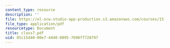 ```yaml
---
content_type: resource
description: ''
file: https://ol-ocw-studio-app-production.s3.amazonaws.com/courses/15-535-business-analysis-using-financial-statements-spring-2003/85c15d4000e7444000957690ff728797_class7.pdf
file_type: application/pdf
resourcetype: Document
title: class7.pdf
uid: 85c15d40-00e7-4440-0095-7690ff728797
---
```

